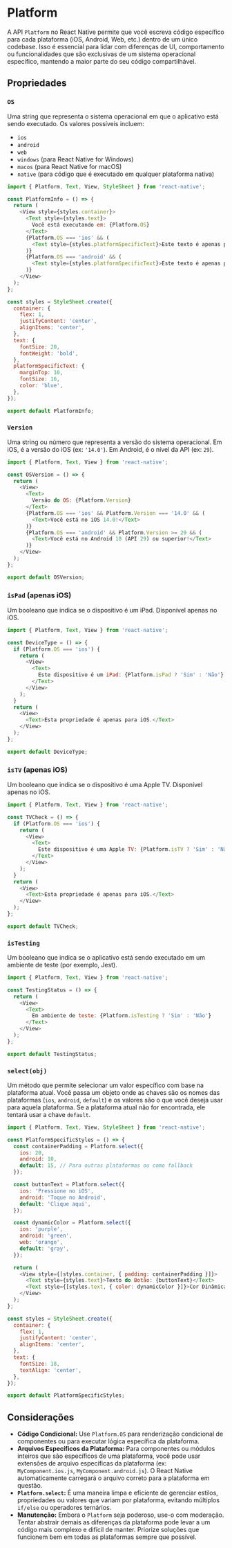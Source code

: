 # Platform

A API `Platform` no React Native permite que você escreva código específico para cada plataforma (iOS, Android, Web, etc.) dentro de um único codebase. Isso é essencial para lidar com diferenças de UI, comportamento ou funcionalidades que são exclusivas de um sistema operacional específico, mantendo a maior parte do seu código compartilhável.

## Propriedades

### `OS`
Uma string que representa o sistema operacional em que o aplicativo está sendo executado. Os valores possíveis incluem:
- `ios`
- `android`
- `web`
- `windows` (para React Native for Windows)
- `macos` (para React Native for macOS)
- `native` (para código que é executado em qualquer plataforma nativa)

```javascript
import { Platform, Text, View, StyleSheet } from 'react-native';

const PlatformInfo = () => {
  return (
    <View style={styles.container}>
      <Text style={styles.text}>
        Você está executando em: {Platform.OS}
      </Text>
      {Platform.OS === 'ios' && (
        <Text style={styles.platformSpecificText}>Este texto é apenas para iOS.</Text>
      )}
      {Platform.OS === 'android' && (
        <Text style={styles.platformSpecificText}>Este texto é apenas para Android.</Text>
      )}
    </View>
  );
};

const styles = StyleSheet.create({
  container: {
    flex: 1,
    justifyContent: 'center',
    alignItems: 'center',
  },
  text: {
    fontSize: 20,
    fontWeight: 'bold',
  },
  platformSpecificText: {
    marginTop: 10,
    fontSize: 16,
    color: 'blue',
  },
});

export default PlatformInfo;
```

### `Version`
Uma string ou número que representa a versão do sistema operacional. Em iOS, é a versão do iOS (ex: `'14.0'`). Em Android, é o nível da API (ex: `29`).

```javascript
import { Platform, Text, View } from 'react-native';

const OSVersion = () => {
  return (
    <View>
      <Text>
        Versão do OS: {Platform.Version}
      </Text>
      {Platform.OS === 'ios' && Platform.Version === '14.0' && (
        <Text>Você está no iOS 14.0!</Text>
      )}
      {Platform.OS === 'android' && Platform.Version >= 29 && (
        <Text>Você está no Android 10 (API 29) ou superior!</Text>
      )}
    </View>
  );
};

export default OSVersion;
```

### `isPad` (apenas iOS)
Um booleano que indica se o dispositivo é um iPad. Disponível apenas no iOS.

```javascript
import { Platform, Text, View } from 'react-native';

const DeviceType = () => {
  if (Platform.OS === 'ios') {
    return (
      <View>
        <Text>
          Este dispositivo é um iPad: {Platform.isPad ? 'Sim' : 'Não'}
        </Text>
      </View>
    );
  }
  return (
    <View>
      <Text>Esta propriedade é apenas para iOS.</Text>
    </View>
  );
};

export default DeviceType;
```

### `isTV` (apenas iOS)
Um booleano que indica se o dispositivo é uma Apple TV. Disponível apenas no iOS.

```javascript
import { Platform, Text, View } from 'react-native';

const TVCheck = () => {
  if (Platform.OS === 'ios') {
    return (
      <View>
        <Text>
          Este dispositivo é uma Apple TV: {Platform.isTV ? 'Sim' : 'Não'}
        </Text>
      </View>
    );
  }
  return (
    <View>
      <Text>Esta propriedade é apenas para iOS.</Text>
    </View>
  );
};

export default TVCheck;
```

### `isTesting`
Um booleano que indica se o aplicativo está sendo executado em um ambiente de teste (por exemplo, Jest).

```javascript
import { Platform, Text, View } from 'react-native';

const TestingStatus = () => {
  return (
    <View>
      <Text>
        Em ambiente de teste: {Platform.isTesting ? 'Sim' : 'Não'}
      </Text>
    </View>
  );
};

export default TestingStatus;
```

### `select(obj)`
Um método que permite selecionar um valor específico com base na plataforma atual. Você passa um objeto onde as chaves são os nomes das plataformas (`ios`, `android`, `default`) e os valores são o que você deseja usar para aquela plataforma. Se a plataforma atual não for encontrada, ele tentará usar a chave `default`.

```javascript
import { Platform, Text, View, StyleSheet } from 'react-native';

const PlatformSpecificStyles = () => {
  const containerPadding = Platform.select({
    ios: 20,
    android: 10,
    default: 15, // Para outras plataformas ou como fallback
  });

  const buttonText = Platform.select({
    ios: 'Pressione no iOS',
    android: 'Toque no Android',
    default: 'Clique aqui',
  });

  const dynamicColor = Platform.select({
    ios: 'purple',
    android: 'green',
    web: 'orange',
    default: 'gray',
  });

  return (
    <View style={[styles.container, { padding: containerPadding }]}>
      <Text style={styles.text}>Texto do Botão: {buttonText}</Text>
      <Text style={[styles.text, { color: dynamicColor }]}>Cor Dinâmica</Text>
    </View>
  );
};

const styles = StyleSheet.create({
  container: {
    flex: 1,
    justifyContent: 'center',
    alignItems: 'center',
  },
  text: {
    fontSize: 18,
    textAlign: 'center',
  },
});

export default PlatformSpecificStyles;
```

## Considerações

- **Código Condicional:** Use `Platform.OS` para renderização condicional de componentes ou para executar lógica específica da plataforma.
- **Arquivos Específicos da Plataforma:** Para componentes ou módulos inteiros que são específicos de uma plataforma, você pode usar extensões de arquivo específicas da plataforma (ex: `MyComponent.ios.js`, `MyComponent.android.js`). O React Native automaticamente carregará o arquivo correto para a plataforma em questão.
- **`Platform.select`:** É uma maneira limpa e eficiente de gerenciar estilos, propriedades ou valores que variam por plataforma, evitando múltiplos `if/else` ou operadores ternários.
- **Manutenção:** Embora o `Platform` seja poderoso, use-o com moderação. Tentar abstrair demais as diferenças da plataforma pode levar a um código mais complexo e difícil de manter. Priorize soluções que funcionem bem em todas as plataformas sempre que possível.


